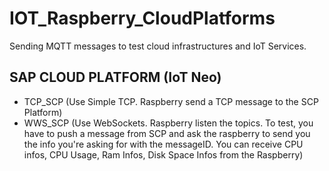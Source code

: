 # IOT_Raspberry_CloudPlatforms

Sending MQTT messages to test cloud infrastructures and IoT Services.

## SAP CLOUD PLATFORM (IoT Neo)
*  TCP_SCP (Use Simple TCP. Raspberry send a TCP message to the SCP Platform)
*  WWS_SCP (Use WebSockets. Raspberry listen the topics. To test, you have to push a message from SCP and ask the raspberry to send you the info you're asking for with the messageID. You can receive CPU infos, CPU Usage, Ram Infos, Disk Space Infos from the Raspberry)
